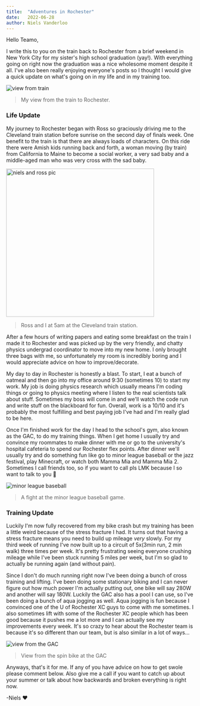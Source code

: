 ```yaml
---
title:  "Adventures in Rochester"
date:   2022-06-28
author: Niels Vanderloo
---
```


Hello Teamo,

I write this to you on the train back to Rochester from a brief weekend in New York City for my sister's high school graduation (yay!). With everything going on right now the graduation was a nice wholesome moment despite it all. I've also been really enjoying everyone's posts so I thought I would give a quick update on what's going on in my life and in my training too. 

![view from train](https://lh3.googleusercontent.com/LPcVFx4g5vG2QjcLYYBL1gYjkYocCyUuknPogcdHoWJXQFmLxFiGcWt7ARxDarGO5Qw11tzZQ-6J8khGuzKnzYRGUGu7SCJtW462qp_YxqhNlIwSR2r08k7IOEEDzL8m-uOVVL_u8vr61VHGKyCSyWQ1sOAGOcitfKnuyJHvqesOmmOh9YuCLm950lQhEcz5Rzyey3Fi2KXZerT9LSn6h_PpaBxDVPFsUycIkC85p6N_9H9DBdmILl7EyNS0gXtquA7xpmFioVaqPbiH7G6OVrcN-9689e4dC2VxIh1EHm-x7gxIO0CPgDUYrFL0lCItjvwAX3idOScqEON5u7mqcTrW51Ry_l5WAhrafaq-y-L5D4EPbXcG-73tBbdACEPUq_TvFup3tjMMFNx6EwyoA52OIRzgrjG3ycWoB-oQnBMqSjnqhmi-VEFkw2j56btE67TPStPI_kE0zMsQ-mIanWCtUdXPolfX_M5wqG7T8CGJQUysyOsUw3OZkXjVlPx7NlY5tVIWU4MCzkKZc8uxPxCBp6wrdjJzuek7YJk1Goj0pUGPPImZJo9rB85zS-EoX6ynui8IeKGUq8Xde_HdX79cjGCvrhYmcnBDJwe0H4yil8O_BWcV_l87jw852VrXWFQqO8a-ylXFpchvQRPoznPGHuoYthYCeXH9G81FPDem4hkBv472Cb6neUDasLrZXRZmxyq9Tro3sxJ5R_AfY5yGh_90hQ6eeOZ7o_soPEPGVzHUJtK5Sa9Slw47SMcninFm_YSdpFp2bk2flHYxtfFx4Lis7X3TVPfsaxVlVG2F4wEI5p4xzdX5hnj3TPPkUJKhQQ=w3672-h2065-no?authuser=2)

> My view from the train to Rochester.

### Life Update

My journey to Rochester began with Ross so graciously driving me to the Cleveland train station before sunrise on the second day of finals week. One benefit to the train is that there are always loads of characters. On this ride there were Amish kids running back and forth, a woman moving (by train) from California to Maine to become a social worker, a very sad baby and a middle-aged man who was very cross with the sad baby. 

<img src="https://lh3.googleusercontent.com/7BPUGQgBDhATSD-w4j0W7XDiMOuhO0wedLH8lreb5VHFGfmYVts1JDU56uS9K2hcnNLnJ2kQi0ZCfQ47oGOF0xwaOShW6Oq_D_0V6W9vhRAIjjyp4M5fPbgulzUjsR4-OKYd243h8yiGwogqAX22MX014kkHLUsw93xLYgCEAi7_6B5cb5B7Vm0G20XMXzWXzF4leAOtjcV2bFsyrVrodjGvguSkkVkchyUzBItQ8B_0syj7A3P5m0mUo_iPabxBUiqspyNi8KG467iDHV_yA1tCk4CBHEsD4KLzqZFiXLQ9tUTH1u_S-gSaOjrPDCaXaEVAtTlllNbdBFIlIdha1n_4TUOi3B0Ckyb3tHbYoel_oWc5eU9fdvNss-02my01sRNUMxvtEzoUHAErE2QSDtYa8jQ7ckydCO9ApzJ6MwkNUQOJTr9DzwdDvEuBB77fokuaFjPiQ5Aj53bimUgl5G4Wm-zSDn-CmhqcVSBTxMFak_k_ru36LeIh3UlZ3qlkWdarpj0TdRvBc-Nk5clL-48w8TeqNVkQuoFHLvTFXEltyxC5HaCQ0H5VNjW5HdEfozirSfk7hhyvSqbXqFZTn0jjw4NhyDeYzZHSSLImXnpSV7mTotVCB6UaaQNO7efrW4_vNpkIwrcHIIvyYPvMogbMGPyq_RmNQ1P7GNs0y6sEqiWhvog4Apmav03YPtktgxFGnYOeTtpVoCQxkz_mmpYaPvbhy6V9kTJ7vwnVv1AlKRAf12cU_fKRWj9XLG8clnYH8CdXrrARA8xrr1Fa__9Do0V-8Wn3HRiVSIb0lZiDQesPRSvVqiE0TRQ-K6dP_sX-lQ=w1512-h1633-no?authuser=2" title="" alt="niels and ross pic" width="397">

> Ross and I at 5am at the Cleveland train station.

After a few hours of writing papers and eating some breakfast on the train I made it to Rochester and was picked up by the very friendly, and chatty physics undergrad coordinator to move into my new home. I only brought three bags with me, so unfortunately my room is incredibly boring and I would appreciate advice on how to improve/decorate. 

My day to day in Rochester is honestly a blast. To start, I eat a bunch of oatmeal and then go into my office around 9:30 (sometimes 10) to start my work. My job is doing physics research which usually means I'm coding things or going to physics meeting where I listen to the real scientists talk about stuff. Sometimes my boss will come in and we'll watch the code run and write stuff on the blackboard for fun. Overall, work is a 10/10 and it's probably the most fulfilling and best paying job I've had and I'm really glad to be here. 

Once I'm finished work for the day I head to the school's gym, also known as the GAC, to do my training things. When I get home I usually try and convince my roommates to make dinner with me or go to the university's hospital cafeteria to spend our Rochester flex points. After dinner we'll usually try and do something fun like go to minor league baseball or the jazz festival, play Minecraft, or watch both Mamma Mia and Mamma Mia 2. Sometimes I call friends too, so if you want to call pls LMK because I so want to talk to you 🥰

![minor league baseball](https://lh3.googleusercontent.com/Ml5MeOjoCFPcUEu0yhC_Xg4FmRFiOuqz3dTSQvpJz-PW2flVLZw42EsZtOCEiTmcFiKx49vvD16Eu12fKO8u3z5zvz8aDtRtE_TUxbh_SwXjacGqkNLLSbRnRRom_gTLQ7OpghTa2uH1MLAGmEVuUpjbTaYqlqH5907f0y7mZ7yYBC9HGro8zjQStKDIUanA447ZnW-oYUzlxTuqhguQxT_FLx5pfnmufR751_xI87xt7GGsMmBprXv6Hxk2pe6CW0dzOT4o_5QSdYGP6ztGN_aOMiBYgPmxld6VVK7wbZ3Q7V0gpvbuaZESEVFVBZwpvpeJ21eZKcYyXwTp6X_DUMzfH3xcE3rMQjLo909xgGymiqKOx1aAVZU2uK22PX2ap8Fy8hTSxzPKGreVCS4V4JQUF8u4tmTR2XHq6jURxGdR7xQUKFGm-s65YJiZpUSOBq4Qdft8pQg3eq0V2TaGeGm5Sp6LyWvrb7dA-LpbbVHKu8dc6DoE8q147DmVzSaVet6-zrMbJ77KQ7wJMhfkv3opRiL48SMP3hBG4lTM0Dgn_ZpBVImt44qDtbBsKeYBL98QsKKtQaoeJIW5kpj_EDhtz0_nVq-NG3a8pyy6IUswE9EGuNuskBmbkT49-PJ3zofkJCO1_xQSjKT2K30l-B3ovKeS8bdD766hE-rSavfRzsiRE21sbYBDnFh4uDlMH1wyMEEYBP-VxFCXx1gZrBzFEfhtIgk6irnF3vs3FOGWY68W6q64xHuVRmBDug094sUb4S7UxrgldmpJgymOIbyawSPY9mwZgr9GYuqhdXlR4OEEFpAkiFOYP4rqeM-KoX2fMg=w3672-h2065-no?authuser=2)

> A fight at the minor league baseball game.

### Training Update

Luckily I'm now fully recovered from my bike crash but my training has been a little weird because of the stress fracture I had. It turns out that having a stress fracture means you need to build up mileage *very* slowly. For my third week of running I've now built up to a circuit of 5x(3min run, 2 min walk) three times per week. It's pretty frustrating seeing everyone crushing mileage while I've been stuck running 5 miles per week, but I'm so glad to actually be running again (and without pain). 

Since I don't do much running right now I've been doing a bunch of cross training and lifting. I've been doing some stationary biking and I can never figure out how much power I'm actually putting out, one bike will say 280W and another will say 180W. Luckily the GAC also has a pool I can use, so I've been doing a bunch of aqua jogging as well. Aqua jogging is fun because I convinced one of the U of Rochester XC guys to come with me sometimes. I also sometimes lift with some of the Rochester XC people which has been good because it pushes me a lot more and I can actually see my improvements every week. It's so crazy to hear about the Rochester team is because it's so different than our team, but is also similar in a lot of ways... 

![view from the GAC](https://lh3.googleusercontent.com/7B0CzK8AiizTEnZ_Jp5KErfwpEGhNBJMdluomQOAEMQwGsYyFaOnRq2hlqfLOv-NQHBMCYFvwoylt8ISragaNysXQFg-QujQuYHxdSOX1Nj1PiPgnlS7LYnrZ8BvxaPrsGqYpaLuJAuFbM2GHLSqTegca5yDJP1ctew8PEReQGOw0z7TR_jcJ5kH1bcuesnGk6IXK4AL30E9PaBAx9HpAOtC1cyx9qeFbmdxpyMA_m8EBBqRjBbosEnJWTRe06i_iWFW5g-xcI2eZWlyaFO9N3JH2_7RMVPabZHE9zb9WTgl6m6Z-oBSAaY_e_zOL3UfecBBPBUTIR0w0c1pHCl1GUpIJu_WYqAunUaQ9PpiOyl37OmlC18WIA0qBM5B9cDndXE0Fj7khhTD3uNmLfX7jh1Ezy_r1pmr0eRInSLvjS93robWAGmWm0gmhdeYeQPEQdlJkEa5nRfzPceGO9HEEhWTOe3nfveO9BSdlLAzxU4tCXBv5hU18ptLhdH93cJqmv-a93Pdyvii26_mDE2mzfuzrpO-oE9tjpg2RdCwm7nOjiGvtqKXkdTV1DA94wZ5arYdceuwLyRRwcO_DmojHMMNq4BvyrJdDLu5DvLjOAdyp_TIjwD2rbhUyH1pBhOxc0xpDV1u7DhTCyHODeXG-kUFT8bvYyWh-VdSozF4-cT_yOSuemsWHXCKJkfO4Igkov7C6qvozte23Sg0MVbVGCyPW6huaHxjlKnW_WqjLTYcbmnuO2GMVCnMM8MhGUX1ixoyoVxQxh-_aLTUcXR3Mm5g1ycKBP_d-wA5pPxH_3riJyF8ZndoMQr77XosBKb4Ng8Tvg=w1885-h2065-no?authuser=2)

> View from the spin bike at the GAC

Anyways, that's it for me. If any of you have advice on how to get swole please comment below. Also give me a call if you want to catch up about your summer or talk about how backwards and broken everything is right now.  

-Niels ❤